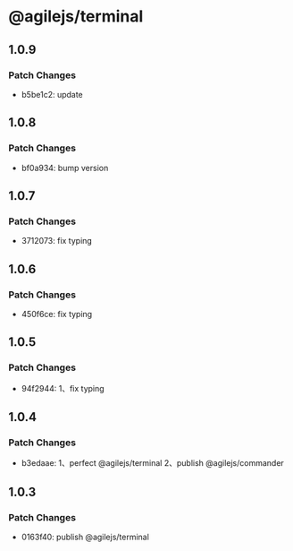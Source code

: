 # @agilejs/terminal

## 1.0.9

### Patch Changes

- b5be1c2: update

## 1.0.8

### Patch Changes

- bf0a934: bump version

## 1.0.7

### Patch Changes

- 3712073: fix typing

## 1.0.6

### Patch Changes

- 450f6ce: fix typing

## 1.0.5

### Patch Changes

- 94f2944: 1、fix typing

## 1.0.4

### Patch Changes

- b3edaae: 1、perfect @agilejs/terminal
  2、publish @agilejs/commander

## 1.0.3

### Patch Changes

- 0163f40: publish @agilejs/terminal

